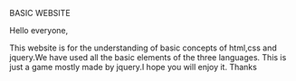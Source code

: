 BASIC WEBSITE

Hello everyone,

This website is for the understanding of basic concepts of html,css and jquery.We have used all the basic elements of the three languages.
This is just a game mostly made by jquery.I hope you will enjoy it.
Thanks
